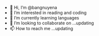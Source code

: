 - 👋 Hi, I’m @bangnuyena
- 👀 I’m interested in reading and coding
- 🌱 I’m currently learning languages
- 💞️ I’m looking to collaborate on ...updating
- 📫 How to reach me ...updating

<!---
bangnuyena/bangnuyena is a ✨ special ✨ repository because its `README.md` (this file) appears on your GitHub profile.
You can click the Preview link to take a look at your changes.
--->
